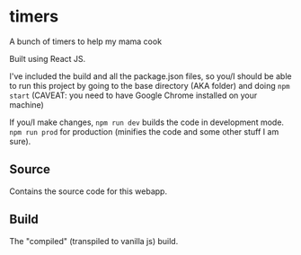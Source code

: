# timers
A bunch of timers to help my mama cook

Built using React JS.

I've included the build and all the package.json files, so you/I should be able to run this project by going to the base directory (AKA folder) and doing 
`npm start`
(CAVEAT: you need to have Google Chrome installed on your machine)

If you/I make changes, `npm run dev` builds the code in development mode. `npm run prod` for production (minifies the code and some other stuff I am sure).

## Source
Contains the source code for this webapp.

## Build
The "compiled" (transpiled to vanilla js) build.
